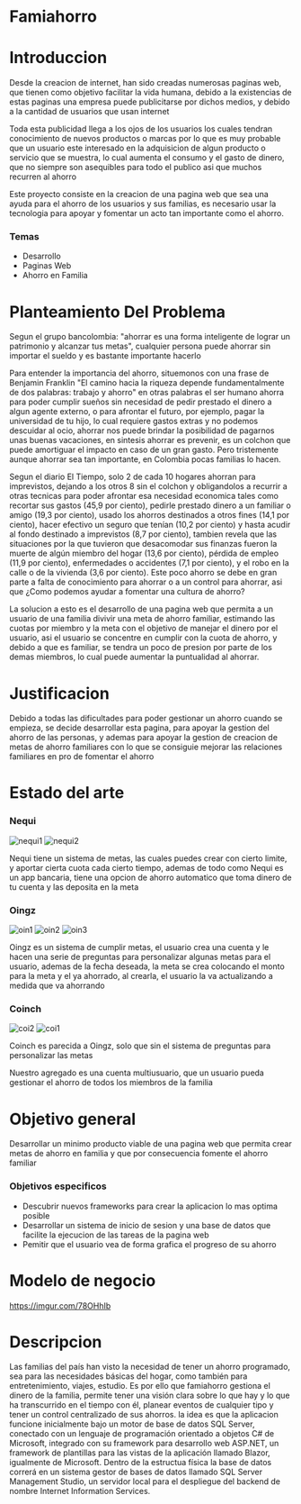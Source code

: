 # Famiahorro
# Introduccion

Desde la creacion de internet, han sido creadas numerosas paginas web, que tienen como objetivo facilitar la vida humana, debido a la existencias de estas paginas una empresa puede publicitarse por dichos medios, y debido a la cantidad de usuarios que usan internet

Toda esta publicidad llega a los ojos de los usuarios los cuales tendran conocimiento de nuevos productos o marcas
por lo que es muy probable que un usuario este interesado en la adquisicion de algun producto o servicio que se muestra, lo cual aumenta el consumo y el gasto de dinero, que no siempre son asequibles para todo el publico asi que muchos recurren al ahorro

Este proyecto consiste en la creacion de una pagina web que sea una ayuda para el ahorro de los usuarios y sus familias, es necesario usar la tecnologia para apoyar y fomentar un acto tan importante como el ahorro.

### Temas
- Desarrollo
- Paginas Web
- Ahorro en Familia

# Planteamiento Del Problema

Segun el grupo bancolombia: "ahorrar es una forma inteligente de lograr un patrimonio y alcanzar tus metas", cualquier persona puede ahorrar sin importar el sueldo y es bastante importante hacerlo

Para entender la importancia del ahorro, situemonos con una frase de Benjamin Franklin "El camino hacia la riqueza depende fundamentalmente de dos palabras: trabajo y ahorro" en otras palabras el ser humano ahorra para poder cumplir sueños sin necesidad de pedir prestado el dinero a algun agente externo, o para afrontar el futuro, por ejemplo, pagar la universidad de tu hijo, lo cual requiere gastos extras y no podemos descuidar al ocio, ahorrar nos puede brindar la posibilidad de pagarnos unas buenas vacaciones, en sintesis ahorrar es prevenir, es un colchon que puede amortiguar el impacto en caso de un gran gasto. Pero tristemente aunque ahorrar sea tan importante, en Colombia pocas familias lo hacen.

Segun el diario El Tiempo, solo 2 de cada 10 hogares ahorran para imprevistos, dejando a los otros 8 sin el colchon y obligandolos a recurrir a otras tecnicas para poder afrontar esa necesidad economica tales como recortar sus gastos (45,9 por ciento), pedirle prestado dinero a un familiar o amigo (19,3 por ciento), usado los ahorros destinados a otros fines (14,1 por ciento), hacer efectivo un seguro que tenían (10,2 por ciento) y hasta acudir al fondo destinado a imprevistos (8,7 por ciento), tambien revela que las situaciones por la que tuvieron que desacomodar sus finanzas fueron la muerte de algún miembro del hogar (13,6 por ciento), pérdida de empleo (11,9 por ciento), enfermedades o accidentes (7,1 por ciento), y el robo en la calle o de la vivienda (3,6 por ciento). Este poco ahorro se debe en gran parte a falta de conocimiento para ahorrar o a un control para ahorrar, asi que ¿Como podemos ayudar a fomentar una cultura de ahorro?

La solucion a esto es el desarrollo de una pagina web que permita a un usuario de una familia divivir una meta de ahorro familiar, estimando las cuotas por miembro y la meta con el objetivo de manejar el dinero por el usuario, asi el usuario se concentre en cumplir con la cuota de ahorro, y debido a que es familiar, se tendra un poco de presion por parte de los demas miembros, lo cual puede aumentar la puntualidad al ahorrar.

# Justificacion

Debido a todas las dificultades para poder gestionar un ahorro cuando se empieza, se decide desarrollar esta pagina, para apoyar la gestion del ahorro de las personas, y ademas para apoyar la gestion de creacion de metas de ahorro familiares con lo que se consiguie mejorar las relaciones familiares en pro de fomentar el ahorro

# Estado del arte
### Nequi
![nequi1](https://imgur.com/mahkfKE)
![nequi2](https://imgur.com/p7xkBJv)


Nequi tiene un sistema de metas, las cuales puedes crear con cierto limite, y aportar cierta cuota cada cierto tiempo, ademas de todo  como Nequi es un app bancaria, tiene una opcion de ahorro automatico que toma dinero de tu cuenta y las deposita en la meta

### Oingz
![oin1](https://imgur.com/e8mAf0B)
![oin2](https://imgur.com/wxeOzlX)
![oin3](https://imgur.com/bR6wnE4)

Oingz es un sistema de cumplir metas, el usuario crea una cuenta y le hacen una serie de preguntas para personalizar algunas metas para el usuario, ademas de la fecha deseada, la meta se crea colocando el monto para la meta y el ya ahorrado, al crearla, el usuario la va actualizando a medida que va ahorrando

### Coinch
![coi2](https://imgur.com/nCDUD4u)
![coi1](https://imgur.com/P1g3AjN)

Coinch es parecida a Oingz, solo que sin el sistema de preguntas para personalizar las metas

Nuestro agregado es una cuenta multiusuario, que un usuario pueda gestionar el ahorro de todos los miembros de la familia

# Objetivo general

Desarrollar un minimo producto viable de una pagina web que permita crear metas de ahorro en familia y que por consecuencia fomente el ahorro familiar

### Objetivos especificos
- Descubrir nuevos frameworks para crear la aplicacion lo mas optima posible
- Desarrollar un sistema de inicio de sesion y una base de datos que facilite la ejecucion de las tareas de la pagina web
- Pemitir que el usuario vea de forma grafica el progreso de su ahorro



# Modelo de negocio

https://imgur.com/78OHhIb

# Descripcion

Las familias del país han visto la necesidad de tener un ahorro programado, sea para las necesidades básicas del hogar, como también para entretenimiento, viajes, estudio. Es por ello que famiahorro gestiona el dinero de la familia, permite tener una visión clara sobre lo que hay y lo que ha transcurrido en el tiempo con él, planear eventos de cualquier tipo y tener un control centralizado de sus ahorros.
la idea es que la aplicacion funcione inicialmente bajo un motor de base de datos SQL Server, conectado con un lenguaje de programación orientado a objetos C# de Microsoft, integrado con su framework para desarrollo web ASP.NET, un framework de plantillas para las vistas de la aplicación llamado Blazor, igualmente de Microsoft. Dentro de la estructua física la base de datos correrá en un sistema gestor de bases de datos llamado SQL Server Management Studio, un servidor local para el despliegue del backend de nombre Internet Information Services.

